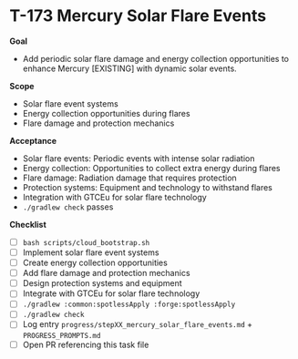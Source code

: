 # T-173 Mercury Solar Flare Events

**Goal**

- Add periodic solar flare damage and energy collection opportunities to enhance Mercury [EXISTING] with dynamic solar events.

**Scope**

- Solar flare event systems
- Energy collection opportunities during flares
- Flare damage and protection mechanics

**Acceptance**

- Solar flare events: Periodic events with intense solar radiation
- Energy collection: Opportunities to collect extra energy during flares
- Flare damage: Radiation damage that requires protection
- Protection systems: Equipment and technology to withstand flares
- Integration with GTCEu for solar flare technology
- `./gradlew check` passes

**Checklist**

- [ ] `bash scripts/cloud_bootstrap.sh`
- [ ] Implement solar flare event systems
- [ ] Create energy collection opportunities
- [ ] Add flare damage and protection mechanics
- [ ] Design protection systems and equipment
- [ ] Integrate with GTCEu for solar flare technology
- [ ] `./gradlew :common:spotlessApply :forge:spotlessApply`
- [ ] `./gradlew check`
- [ ] Log entry `progress/stepXX_mercury_solar_flare_events.md` + `PROGRESS_PROMPTS.md`
- [ ] Open PR referencing this task file
